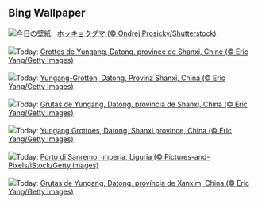 ## Bing Wallpaper
![](https://www.bing.com/th?id=OHR.PolarBearSwim_JA-JP3305613182_UHD.jpg&w=1000)今日の壁紙: &nbsp;[ホッキョクグマ  (© Ondrej Prosicky/Shutterstock)](https://www.bing.com/th?id=OHR.PolarBearSwim_JA-JP3305613182_UHD.jpg)
<br><br/>
![](https://www.bing.com/th?id=OHR.YungangGrottoes_FR-FR6982379876_UHD.jpg&w=1000)Today: [Grottes de Yungang, Datong, province de Shanxi, Chine (© Eric Yang/Getty Images)](https://www.bing.com/th?id=OHR.YungangGrottoes_FR-FR6982379876_UHD.jpg)
<br><br/>
![](https://www.bing.com/th?id=OHR.YungangGrottoes_DE-DE7812500680_UHD.jpg&w=1000)Today: [Yungang-Grotten, Datong, Provinz Shanxi, China (© Eric Yang/Getty Images)](https://www.bing.com/th?id=OHR.YungangGrottoes_DE-DE7812500680_UHD.jpg)
<br><br/>
![](https://www.bing.com/th?id=OHR.YungangGrottoes_ES-ES9694315972_UHD.jpg&w=1000)Today: [Grutas de Yungang, Datong, provincia de Shanxi, China (© Eric Yang/Getty Images)](https://www.bing.com/th?id=OHR.YungangGrottoes_ES-ES9694315972_UHD.jpg)
<br><br/>
![](https://www.bing.com/th?id=OHR.YungangGrottoes_EN-GB6267033764_UHD.jpg&w=1000)Today: [Yungang Grottoes, Datong, Shanxi province, China (© Eric Yang/Getty Images)](https://www.bing.com/th?id=OHR.YungangGrottoes_EN-GB6267033764_UHD.jpg)
<br><br/>
![](https://www.bing.com/th?id=OHR.PanoramaSanremoFestival_IT-IT5283578356_UHD.jpg&w=1000)Today: [Porto di Sanremo, Imperia, Liguria (© Pictures-and-Pixels/iStock/Getty images)](https://www.bing.com/th?id=OHR.PanoramaSanremoFestival_IT-IT5283578356_UHD.jpg)
<br><br/>
![](https://www.bing.com/th?id=OHR.YungangGrottoes_PT-BR2035290844_UHD.jpg&w=1000)Today: [Grutas de Yungang, Datong, província de Xanxim, China (© Eric Yang/Getty Images)](https://www.bing.com/th?id=OHR.YungangGrottoes_PT-BR2035290844_UHD.jpg)
<br><br/>
